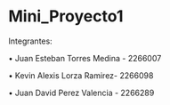 # Mini_Proyecto1

Integrantes:

• Juan Esteban Torres Medina - 2266007

• Kevin Alexis Lorza Ramirez- 2266098

• Juan David Perez Valencia - 2266289
